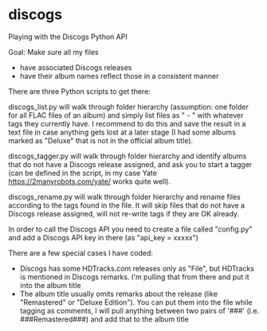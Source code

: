 # discogs

Playing with the Discogs Python API

Goal: Make sure all my files

- have associated Discogs releases
- have their album names reflect those in a consistent manner

There are three Python scripts to get there:

discogs_list.py <folder> will walk through folder hierarchy (assumption: one folder for all FLAC files of an album) and simply list files as "<album artist> - <album>" with whatever tags they currently have. I recommend to do this and save the result in a text file in case anything gets lost at a later stage (I had some albums marked as "Deluxe" that is not in the official album title).

discogs_tagger.py <folder> will walk through folder hierarchy and identify albums that do not have a Discogs release assigned, and ask you to start a tagger (can be defined in the script, in my case Yate https://2manyrobots.com/yate/ works quite well).

discogs_rename.py <folder> will walk through folder hierarchy and rename files according to the tags found in the file. It will skip files that do not have a Discogs release assigned, will not re-write tags if they are OK already. 

In order to call the Discogs API you need to create a file called "config.py" and add a Discogs API key in there (as "api_key = xxxxx")

There are a few special cases I have coded:
- Discogs has some HDTracks.com releases only as "File", but HDTracks is mentioned in Discogs remarks. I'm pulling that from there and put it into the album title
- The album title usually omits remarks about the release (like "Remastered" or "Deluxe Edition"). You can put them into the file while tagging as comments, I will pull anything between two pairs of '###' (i.e. ###Remastered###) and add that to the album title